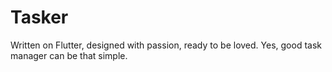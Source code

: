 # Tasker
Written on Flutter, designed with passion, ready to be loved. Yes, good task manager can be that simple.
